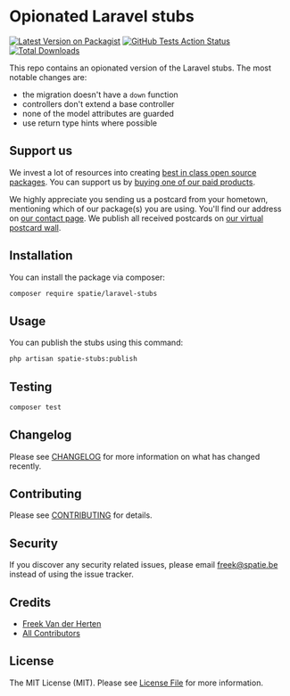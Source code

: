 # Opionated Laravel stubs

[![Latest Version on Packagist](https://img.shields.io/packagist/v/spatie/laravel-stubs.svg?style=flat-square)](https://packagist.org/packages/spatie/laravel-stubs)
[![GitHub Tests Action Status](https://img.shields.io/github/workflow/status/spatie/laravel-stubs/run-tests?label=tests)](https://github.com/spatie/laravel-stubs/actions?query=workflow%3Arun-tests+branch%3Amaster)
[![Total Downloads](https://img.shields.io/packagist/dt/spatie/laravel-stubs.svg?style=flat-square)](https://packagist.org/packages/spatie/laravel-stubs)

This repo contains an opionated version of the Laravel stubs. The most notable changes are:

- the migration doesn't have a `down` function
- controllers don't extend a base controller
- none of the model attributes are guarded
- use return type hints where possible

## Support us

We invest a lot of resources into creating [best in class open source packages](https://spatie.be/open-source). You can support us by [buying one of our paid products](https://spatie.be/open-source/support-us). 

We highly appreciate you sending us a postcard from your hometown, mentioning which of our package(s) you are using. You'll find our address on [our contact page](https://spatie.be/about-us). We publish all received postcards on [our virtual postcard wall](https://spatie.be/open-source/postcards).

## Installation

You can install the package via composer:

```bash
composer require spatie/laravel-stubs
```

## Usage

You can publish the stubs using this command:

```bash
php artisan spatie-stubs:publish
```

## Testing

``` bash
composer test
```

## Changelog

Please see [CHANGELOG](CHANGELOG.md) for more information on what has changed recently.

## Contributing

Please see [CONTRIBUTING](CONTRIBUTING.md) for details.

## Security

If you discover any security related issues, please email freek@spatie.be instead of using the issue tracker.

## Credits

- [Freek Van der Herten](https://github.com/freekmurze)
- [All Contributors](../../contributors)

## License

The MIT License (MIT). Please see [License File](LICENSE.md) for more information.
